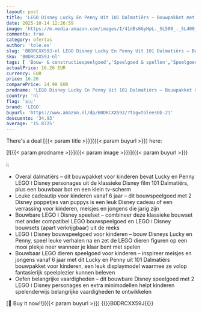```yaml
---
layout: post
title: 'LEGO Disney Lucky En Penny Uit 101 Dalmatiërs – Bouwpakket met Dieren Figuren Met Beweegbare Hoofden  Poten en Staarten – Incl. Bot en TV – Cadeau voor Meisjes Vanaf 6 Jaar – 43271'
date: 2025-10-14 12:26:59
image: 'https://m.media-amazon.com/images/I/41dBs6GyHpL._SL500_._SL400_.jpg'
comments: true
category: ofertas
author: 'tole.es'
slug: 'B0DRCXX59J-nl LEGO Disney Lucky En Penny Uit 101 Dalmatiërs – Bouwpakket...'
sku: 'B0DRCXX59J-nl'
tags: [ 'Bouw- & constructiespeelgoed','Speelgoed & spellen','Speelgoedbouwsets','lego','🇳🇱', ]
actualPrice: 16.26 EUR
currency: EUR
price: 16.26
comparePrice: 24.99 EUR
prodname: 'LEGO Disney Lucky En Penny Uit 101 Dalmatiërs – Bouwpakket met Dieren Figuren Met Beweegbare Hoofden  Poten en Staarten – Incl. Bot en TV – Cadeau voor Meisjes Vanaf 6 Jaar – 43271'
country: 'nl'
flag: '🇳🇱'
brand: 'LEGO'
buyurl: 'https://www.amazon.nl/dp/B0DRCXX59J/?tag=tolees0b-21'
descuento: '34.93'
average: '15.8725'
---
```


There's a deal [{{< param title >}}]({{< param buyurl >}})  here:

[![{{< param prodname >}}]({{< param image >}})]({{< param buyurl >}})

ℹ️:

- Overal dalmatiërs – dit bouwpakket voor kinderen bevat Lucky en Penny LEGO ǀ Disney personages uit de klassieke Disney film 101 Dalmatiërs, plus een bouwbaar bot en een klein tv-scherm
- Leuke cadeautip voor kinderen vanaf 6 jaar – dit bouwspeelgoed met 2 Disney poppetjes van puppys is een leuk Disney cadeau of een verrassing voor kinderen, meisjes en jongens die jarig zijn
- Bouwbare LEGO ǀ Disney speelset – combineer deze klassieke bouwset met ander compatibel LEGO bouwspeelgoed en LEGO ǀ Disney bouwsets (apart verkrijgbaar) uit de reeks
- LEGO ǀ Disney bouwspeelgoed voor kinderen – bouw Disneys Lucky en Penny, speel leuke verhalen na en zet de LEGO dieren figuren op een mooi plekje neer wanneer je klaar bent met spelen
- Bouwbaar LEGO dieren speelgoed voor kinderen – inspireer meisjes en jongens vanaf 6 jaar met dit Lucky en Penny uit 101 Dalmatiërs bouwpakket voor kinderen, een leuk displaymodel waarmee ze volop fantasierijk speelplezier kunnen beleven
- Oefen belangrijke vaardigheden – dit bouwbare Disney speelgoed met 2 LEGO ǀ Disney personages en extra minimodellen helpt kinderen spelenderwijs belangrijke vaardigheden te ontwikkelen

[🛒 Buy it now!!]({{< param buyurl >}})
{{<world>}}B0DRCXX59J{{</world>}}
